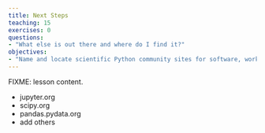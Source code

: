 ```yaml
---
title: Next Steps
teaching: 15
exercises: 0
questions:
- "What else is out there and where do I find it?"
objectives:
- "Name and locate scientific Python community sites for software, workshops, and help."
---
```

FIXME: lesson content.

* jupyter.org
* scipy.org
* pandas.pydata.org
* add others
